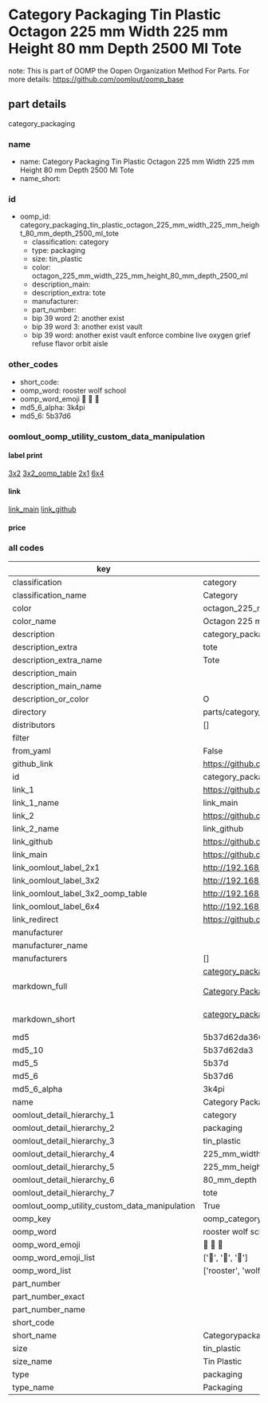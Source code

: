 # Category Packaging Tin Plastic Octagon 225 mm Width 225 mm Height 80 mm Depth 2500 Ml Tote  

note: This is part of OOMP the Oopen Organization Method For Parts. For more details: https://github.com/oomlout/oomp_base

##  part details
  



category_packaging



### name
* name: Category Packaging Tin Plastic Octagon 225 mm Width 225 mm Height 80 mm Depth 2500 Ml Tote
* name_short: 
### id
* oomp_id: category_packaging_tin_plastic_octagon_225_mm_width_225_mm_height_80_mm_depth_2500_ml_tote
  * classification: category
  * type: packaging
  * size: tin_plastic
  * color: octagon_225_mm_width_225_mm_height_80_mm_depth_2500_ml
  * description_main: 
  * description_extra: tote
  * manufacturer: 
  * part_number: 
  * bip 39 word 2: another exist
  * bip 39 word 3: another exist vault
  * bip 39 word: another exist vault enforce combine live oxygen grief refuse flavor orbit aisle

### other_codes
* short_code: 
* oomp_word: rooster wolf school
* oomp_word_emoji :rooster: :wolf: :school:
* md5_6_alpha: 3k4pi
* md5_6: 5b37d6






### oomlout_oomp_utility_custom_data_manipulation
#### label print
[3x2](http://192.168.1.245:1112/?label=oomp%203k4pi)
[3x2_oomp_table](http://192.168.1.108:1112/?label=oomp%203k4pi)
[2x1](http://192.168.1.242:1112/?label=oomp%203k4pi)
[6x4](http://192.168.1.55:1112/?label=oomp%203k4pi)    

#### link

[link_main](https://github.com/oomlout/oomlout_oomp_version_1_messy/tree/main/parts/category_packaging_tin_plastic_octagon_225_mm_width_225_mm_height_80_mm_depth_2500_ml_tote) [link_github](https://github.com/oomlout/oomlout_oomp_version_1_messy/tree/main/parts/category_packaging_tin_plastic_octagon_225_mm_width_225_mm_height_80_mm_depth_2500_ml_tote)                             

#### price







### all codes 
| key | value |  
| --- | --- |  
| classification | category |  
| classification_name | Category |  
| color | octagon_225_mm_width_225_mm_height_80_mm_depth_2500_ml |  
| color_name | Octagon 225 mm Width 225 mm Height 80 mm Depth 2500 Ml |  
| description | category_packaging |  
| description_extra | tote |  
| description_extra_name | Tote |  
| description_main |  |  
| description_main_name |  |  
| description_or_color | O  |  
| directory | parts/category_packaging_tin_plastic_octagon_225_mm_width_225_mm_height_80_mm_depth_2500_ml_tote |  
| distributors | [] |  
| filter |  |  
| from_yaml | False |  
| github_link | https://github.com/oomlout/oomlout_oomp_part_src/tree/main/parts/category_packaging_tin_plastic_octagon_225_mm_width_225_mm_height_80_mm_depth_2500_ml_tote |  
| id | category_packaging_tin_plastic_octagon_225_mm_width_225_mm_height_80_mm_depth_2500_ml_tote |  
| link_1 | https://github.com/oomlout/oomlout_oomp_version_1_messy/tree/main/parts/category_packaging_tin_plastic_octagon_225_mm_width_225_mm_height_80_mm_depth_2500_ml_tote |  
| link_1_name | link_main |  
| link_2 | https://github.com/oomlout/oomlout_oomp_version_1_messy/tree/main/parts/category_packaging_tin_plastic_octagon_225_mm_width_225_mm_height_80_mm_depth_2500_ml_tote |  
| link_2_name | link_github |  
| link_github | https://github.com/oomlout/oomlout_oomp_version_1_messy/tree/main/parts/category_packaging_tin_plastic_octagon_225_mm_width_225_mm_height_80_mm_depth_2500_ml_tote |  
| link_main | https://github.com/oomlout/oomlout_oomp_version_1_messy/tree/main/parts/category_packaging_tin_plastic_octagon_225_mm_width_225_mm_height_80_mm_depth_2500_ml_tote |  
| link_oomlout_label_2x1 | http://192.168.1.242:1112/?label=oomp%203k4pi |  
| link_oomlout_label_3x2 | http://192.168.1.245:1112/?label=oomp%203k4pi |  
| link_oomlout_label_3x2_oomp_table | http://192.168.1.108:1112/?label=oomp%203k4pi |  
| link_oomlout_label_6x4 | http://192.168.1.55:1112/?label=oomp%203k4pi |  
| link_redirect | https://github.com/oomlout/oomlout_oomp_version_1_messy/tree/main/parts/category_packaging_tin_plastic_octagon_225_mm_width_225_mm_height_80_mm_depth_2500_ml_tote |  
| manufacturer |  |  
| manufacturer_name |  |  
| manufacturers | [] |  
| markdown_full | [category_packaging_tin_plastic_octagon_225_mm_width_225_mm_height_80_mm_depth_2500_ml_tote](none)<br>[](none)<br>[Category Packaging Tin Plastic Octagon 225 Mm Width 225 Mm Height 80 Mm Depth 2500 Ml Tote](none)<br><br> |  
| markdown_short | [category_packaging_tin_plastic_octagon_225_mm_width_225_mm_height_80_mm_depth_2500_ml_tote](none)<br><br> |  
| md5 | 5b37d62da36693ca0a96f4a3e393f04c |  
| md5_10 | 5b37d62da3 |  
| md5_5 | 5b37d |  
| md5_6 | 5b37d6 |  
| md5_6_alpha | 3k4pi |  
| name | Category Packaging Tin Plastic Octagon 225 mm Width 225 mm Height 80 mm Depth 2500 Ml Tote |  
| oomlout_detail_hierarchy_1 | category |  
| oomlout_detail_hierarchy_2 | packaging |  
| oomlout_detail_hierarchy_3 | tin_plastic |  
| oomlout_detail_hierarchy_4 | 225_mm_width |  
| oomlout_detail_hierarchy_5 | 225_mm_height |  
| oomlout_detail_hierarchy_6 | 80_mm_depth |  
| oomlout_detail_hierarchy_7 | tote |  
| oomlout_oomp_utility_custom_data_manipulation | True |  
| oomp_key | oomp_category_packaging_tin_plastic_octagon_225_mm_width_225_mm_height_80_mm_depth_2500_ml_tote |  
| oomp_word | rooster wolf school |  
| oomp_word_emoji | :rooster: :wolf: :school: |  
| oomp_word_emoji_list | [':rooster:', ':wolf:', ':school:'] |  
| oomp_word_list | ['rooster', 'wolf', 'school'] |  
| part_number |  |  
| part_number_exact |  |  
| part_number_name |  |  
| short_code |  |  
| short_name | Categorypackaging |  
| size | tin_plastic |  
| size_name | Tin Plastic |  
| type | packaging |  
| type_name | Packaging |  
